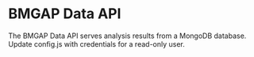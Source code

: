 # BMGAP Data API

The BMGAP Data API serves analysis results from a MongoDB database. Update config.js with credentials for a read-only user. 
